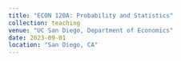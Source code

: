 ```yaml
---
title: "ECON 120A: Probability and Statistics"
collection: teaching
venue: "UC San Diego, Department of Economics"
date: 2023-09-01
location: "San Diego, CA"
---
```




